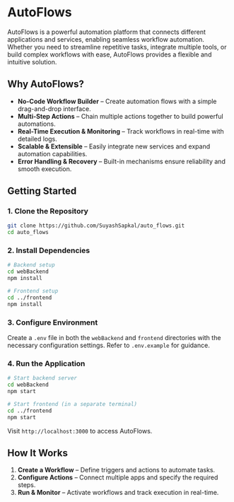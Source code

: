 # AutoFlows  

AutoFlows is a powerful automation platform that connects different applications and services, enabling seamless workflow automation. Whether you need to streamline repetitive tasks, integrate multiple tools, or build complex workflows with ease, AutoFlows provides a flexible and intuitive solution.  

## Why AutoFlows?  

- **No-Code Workflow Builder** – Create automation flows with a simple drag-and-drop interface.  
- **Multi-Step Actions** – Chain multiple actions together to build powerful automations.  
- **Real-Time Execution & Monitoring** – Track workflows in real-time with detailed logs.  
- **Scalable & Extensible** – Easily integrate new services and expand automation capabilities.  
- **Error Handling & Recovery** – Built-in mechanisms ensure reliability and smooth execution.  

## Getting Started  

### 1. Clone the Repository  

```bash
git clone https://github.com/SuyashSapkal/auto_flows.git
cd auto_flows
```

### 2. Install Dependencies  

```bash
# Backend setup
cd webBackend
npm install

# Frontend setup
cd ../frontend
npm install
```

### 3. Configure Environment  

Create a `.env` file in both the `webBackend` and `frontend` directories with the necessary configuration settings. Refer to `.env.example` for guidance.  

### 4. Run the Application  

```bash
# Start backend server
cd webBackend
npm start

# Start frontend (in a separate terminal)
cd ../frontend
npm start
```

Visit `http://localhost:3000` to access AutoFlows.  

## How It Works  

1. **Create a Workflow** – Define triggers and actions to automate tasks.  
2. **Configure Actions** – Connect multiple apps and specify the required steps.  
3. **Run & Monitor** – Activate workflows and track execution in real-time.  
